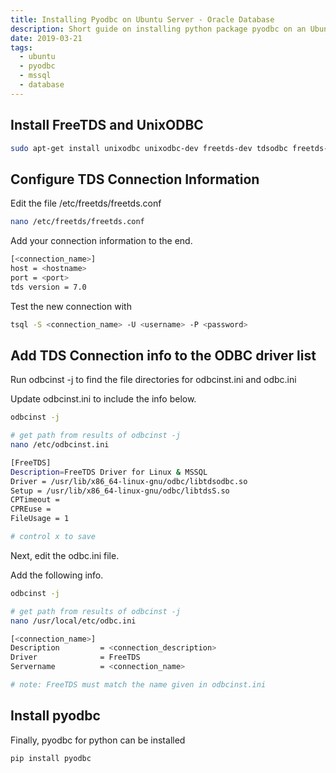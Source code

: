 ```yaml
---
title: Installing Pyodbc on Ubuntu Server - Oracle Database
description: Short guide on installing python package pyodbc on an Ubuntu server in order to connect to Oracle databases.
date: 2019-03-21
tags:
  - ubuntu
  - pyodbc
  - mssql
  - database
---
```


## Install FreeTDS and UnixODBC

```bash
sudo apt-get install unixodbc unixodbc-dev freetds-dev tdsodbc freetds-bin
```

## Configure TDS Connection Information

Edit the file /etc/freetds/freetds.conf

```bash
nano /etc/freetds/freetds.conf
```

Add your connection information to the end.

```bash
[<connection_name>]
host = <hostname>
port = <port>
tds version = 7.0
```

Test the new connection with

```bash
tsql -S <connection_name> -U <username> -P <password>
```

## Add TDS Connection info to the ODBC driver list

Run odbcinst -j to find the file directories for odbcinst.ini and odbc.ini

Update odbcinst.ini to include the info below.

```bash
odbcinst -j

# get path from results of odbcinst -j
nano /etc/odbcinst.ini

[FreeTDS]
Description=FreeTDS Driver for Linux & MSSQL
Driver = /usr/lib/x86_64-linux-gnu/odbc/libtdsodbc.so
Setup = /usr/lib/x86_64-linux-gnu/odbc/libtdsS.so
CPTimeout =
CPREuse =
FileUsage = 1

# control x to save
```

Next, edit the odbc.ini file.

Add the following info.

```bash
odbcinst -j

# get path from results of odbcinst -j
nano /usr/local/etc/odbc.ini

[<connection_name>]
Description         = <connection_description>
Driver              = FreeTDS
Servername          = <connection_name>

# note: FreeTDS must match the name given in odbcinst.ini
```

## Install pyodbc

Finally, pyodbc for python can be installed

```bash
pip install pyodbc
```
